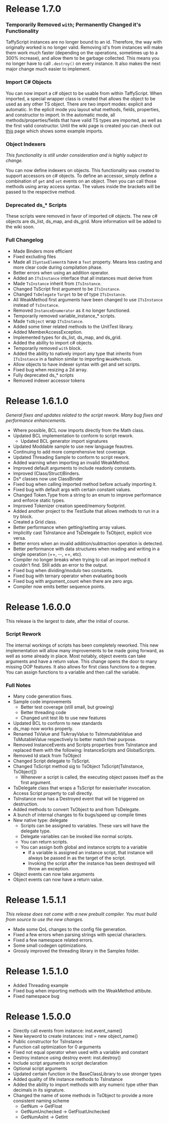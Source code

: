 # Release 1.7.0
### Temporarily Removed `with`; Permanently Changed it's Functionality
TaffyScript instances are no longer bound to an id. Therefore, the way with originally worked is no longer valid. Removing id's from instances will make them work much faster (depending on the operations, sometimes up to a 300% increase), and allow them to be garbage collected. This means you no longer have to call `.destroy()` on every instance. It also makes the next major change much easier to implement.

### Import C# Objects
You can now import a c# object to be usable from within TaffyScript. When imported, a special wrapper class is created that allows the object to be used as any other TS object. There are two import modes: explicit and automatic. In the eplicit mode you layout what methods, fields, properties, and constructor to import. In the automatic mode, all methods/properties/fields that have valid TS types are imported, as well as the first valid constructor. Until the wiki page is created you can check out [this](https://github.com/mystborn/TaffyScript/blob/dev-experimental/Samples/TestSuite/Tests/object_import.tfs) page which shows some example imports.

### Object Indexers
_This functionality is still under consideration and is highly subject to change._

You can now define indexers on objects. This functionality was created to support accessors on c# objects. To define an accessor, simply define a combination of `get` and `set` events on an object. Then you can call those methods using array access syntax. The values inside the brackets will be passed to the respective method.

### Deprecated ds_* Scripts
These scripts were removed in favor of imported c# objects. The new c# objects are ds_list, ds_map, and ds_grid. More information will be added to the wiki soon.

### Full Changelog
* Made Binders more efficient
* Fixed excluding files
* Made all `ISyntaxElement`s have a `Text` property. Means less casting and more clear code during compilation phase.
* Better errors when using an addition operator.
* Added an `ITsInstance` interface that all instances must derive from
* Made `TsInstance` inherit from `ITsInstance`.
* Changed TsScript first argument to be `ITsInstance`.
* Changed `TsDelegate` `Target` to be of type `ITsInstance`. 
* All WeakMethod first arguments have been changed to use `ITsInstance` instead of `TsInstance`.
* Removed `InstanceEnumerator` as it no longer functioned.
* Temporarily removed variable_instance_* scripts.
* Made `TsObject` wrap `ITsInstance`.
* Added some timer related methods to the UnitTest library.
* Added MemberAccessException.
* Implemented types for ds_list, ds_map, and ds_grid.
* Added the ability to import c# objects.
* Temporarily removed `with` block.
* Added the ability to natively import any type that inherits from `ITsInstance` in a fashion similar to importing `WeakMethod`s.
* Allow objects to have indexer syntax with get and set scripts.
* Fixed bug when resizing a 2d array.
* Fully deprecated ds_* scripts
* Removed indexer accessor tokens

# Release 1.6.1.0
_General fixes and updates related to the script rework. Many bug fixes and performance enhancements._

* Where possible, BCL now imports directly from the Math class.
* Updated BCL implementation to conform to script rework.
   * Updated BCL generator import signatures
* Updated Moddable sample to use new language feautres.
* Continuing to add more comprehensive test coverage.
* Updated Threading Sample to conform to script rework.
* Added warning when importing an invalid WeakMethod.
* Improved default arguments to include readonly constants.
* Improved (Class/Struct)Binders.
* Ds* classes now use ClassBinder
* Fixed bug when calling imported method before actually importing it.
* Fixed bug with default args with certain constant values.
* Changed Token.Type from a string to an enum to improve performance and enforce static types.
* Improved Tokenizer creation speed/memory footprint.
* Added another project to the TestSuite that allows methods to run in a try block.
* Created a Grid<T> class.
* Better performance when getting/setting array values.
* Implicitly cast TsInstance and TsDelegate to TsObject, explicit vice versa.
* Better errors when an invalid addition/subtraction operation is detected.
* Better performance with data structures when reading and writing in a single operation (++, --, +=, etc).
* Compiler no longer breaks when trying to call an import method it couldn't find. Still adds an error to the output.
* Fixed bug when dividing/modulo two constants.
* Fixed bug with ternary operator when evaluating bools
* Fixed bug with argument_count when there are zero args.
* Compiler now emits better sequence points.

# Release 1.6.0.0
This release is the largest to date, after the initial of course.
### Script Rework
The internal workings of scripts has been completely reworked. This new implementation will allow many improvements to be made going forward, as well as some already in place. Most notably, object events can take arguments and have a return value. This change opens the door to many missing OOP features. It also allows for first class functions to a degree. You can assign functions to a variable and then call the variable.

### Full Notes
* Many code generation fixes.
* Sample code improvements
    * Better test coverage (still small, but growing)
    * Better threading code
    * Changed unit test lib to use new features
* Updated BCL to conform to new standards
* ds_map now works properly.
* Renamed TsValue and TsArrayValue to TsImmutableValue and TsMutableValue respectively to better match their purpose.
* Removed InstanceEvents and Scripts properties from TsInstance and replaced them with the following: InstanceScripts and GlobalScripts.
* Removed Id stack from TsObject
* Changed Script delegate to TsScript.
* Changed TsScript method sig to TsObject TsScript(TsInstance, TsObject[])
    * Whenever a script is called, the executing object passes itself as the first argument.
* TsDelegate class that wraps a TsScript for easier/safer invocation. Access Script property to call directly.
* TsInstance now has a Destroyed event that will be triggered on destruction.
* Added methods to convert TsObject to and from TsDelegate.
* A bunch of internal changes to fix bugs/speed up compile times
* New native type: delegate
    * Scripts can be assigned to variables. These vars will have the delegate type.
    * Delegate variables can be invoked like normal scripts.
    * You can return scripts.
    * You can assign both global and instance scripts to a variable
        * If a variable is assigned an instance script, that instance will always be passed in as the target of the script.
        * Invoking the script after the instance has been destroyed will throw an exception.
* Object events can now take arguments
* Object events can now have a return value.

# Release 1.5.1.1
_This release does not come with a new prebuilt compiler. You must build from source to use the new changes._
* Made some QoL changes to the config file generation.
* Fixed a few errors when parsing strings with special characters.
* Fixed a few namespace related errors.
* Some small codegen optimizations.
* Grossly improved the threading library in the Samples folder.

# Release 1.5.1.0
* Added Threading example
* Fixed bug when importing methods with the WeakMethod attibute.
* Fixed namespace bug

# Release 1.5.0.0
* Directly call events from instance: inst.event_name()
* New keyword to create instances: inst = new object_name()
* Public constructor for TsInstance
* Function call optimization for 0 arguments
* Fixed not equal operator when used with a variable and constant
* Destroy instance using destroy event: inst.destroy()
* Include script arguments in script declaration
* Optional script arguments
* Updated certain function in the BaseClassLibrary to use stronger types
* Added quality of life instance methods to TsInstance
* Added the ability to import methods with any numeric type other than decimals in its signature.
* Changed the name of some methods in TsObject to provide a more consistent naming scheme
    * GetNum -> GetFloat
    * GetNumUnchecked -> GetFloatUnchecked
    * GetNumAsInt -> GetInt
